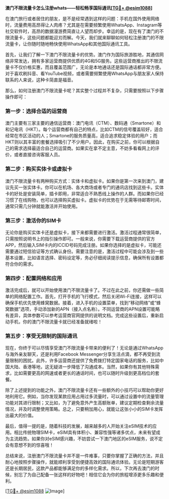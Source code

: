 **澳门不限流量卡怎么注册whats——轻松畅享国际通讯[[TG💪+ @esim1088](https://t.me/s/esim1088)]**

在澳门旅行或者居住的朋友，是不是经常遇到这样的问题：手机在国外使用网络时，流量费用高昂得让人肉疼？尤其是在需要频繁使用WhatsApp、Instagram等社交软件时，高昂的数据漫游费简直让人望而却步。幸运的是，现在有了澳门的不限流量卡，这些问题都能迎刃而解。今天，我们就来聊聊如何轻松注册澳门的不限流量卡，让你随时随地畅快使用WhatsApp和其他国际通讯工具。

首先，让我们了解一下澳门不限流量卡的优势。澳门作为国际旅游胜地，其通信网络非常发达，拥有多家运营商提供优质的4G和5G服务。这些运营商推出的不限流量卡不仅价格实惠，而且覆盖范围广，无论是本地通话还是国际通话都非常方便。对于喜欢刷抖音、看YouTube视频，或者需要频繁使用WhatsApp与朋友家人保持联系的人来说，这种卡简直是福音。

那么，如何注册澳门不限流量卡呢？其实整个过程并不复杂，只需要按照以下步骤操作即可：

### 第一步：选择合适的运营商

澳门主要有三家主要的通信运营商：澳门电讯（CTM）、数码通（Smartone）和和记电讯（HKT）。每个运营商都有自己的特点，比如CTM的信号覆盖较好，适合经常在市区活动的人；Smartone的服务质量高，适合追求稳定体验的用户；而HKT则以其丰富的套餐选择吸引了不少用户。因此，在购买之前，你可以根据自己的需求选择最适合自己的运营商。如果实在拿不定主意，不妨多看看网上的评价，或者直接咨询客服人员。

### 第二步：购买实体卡或虚拟卡

澳门不限流量卡有两种购买方式：实体卡和虚拟卡。如果你是第一次来到澳门，建议先买一张实体卡。你可以在机场、各大商场或者专门的通讯店找到这些卡。实体卡的好处是安装简单，插卡即用，非常适合不熟悉线上操作的人群。而如果你已经习惯了在线购物，也可以选择购买虚拟卡。虚拟卡的优势在于无需等待邮寄时间，通常只需几分钟就能激活并开始使用。

### 第三步：激活你的SIM卡

无论你是购买实体卡还是虚拟卡，接下来都需要进行激活。激活过程通常很简单，只需按照说明书上的指引操作即可。一般来说，你需要下载运营商提供的官方APP，然后输入SIM卡内的ICCID号码完成注册。如果你选择的是虚拟卡，可能还需要通过短信验证等方式确认身份。需要注意的是，激活过程中可能会涉及到一些基本设置，比如语言选择、密码设定等，务必仔细阅读提示信息，确保所有设置都符合你的需求。

### 第四步：配置网络和应用

激活完成后，就可以开始使用澳门不限流量卡了。不过在此之前，你还需做一些简单的网络配置工作。首先，打开手机的飞行模式，然后关闭Wi-Fi连接，这样可以确保手机优先使用蜂窝数据。接着，进入手机的设置菜单，找到“移动网络”或“蜂窝数据”选项，手动添加新的APN（接入点名称）。不同运营商的APN设置可能略有差异，具体参数可以参考运营商官网提供的说明文档。完成这些设置后，重新启动手机，你的澳门不限流量卡就已经准备就绪啦！

### 第五步：享受无限制的国际通讯

现在，你终于可以尽情享受澳门不限流量卡带来的便利了！无论是通过WhatsApp与海外亲友聊天，还是利用Facebook Messenger分享生活点滴，都不再受到流量限制的困扰。此外，许多运营商还提供了免费拨打特定国家电话的服务，比如中国大陆、香港等地，这无疑进一步降低了沟通成本。当然，如果你有其他特殊需求，比如需要更高的网速或者更长的通话时间，也可以随时升级到更高档位的套餐。

除了上述提到的功能之外，澳门不限流量卡还有一些额外的小技巧可以帮助你更好地利用它。例如，当你发现某款应用占用过多流量时，可以通过设置中的流量管理功能对其进行限制；又比如，为了避免意外产生高额账单，建议定期检查剩余流量情况，并及时调整使用策略。总之，只要稍加用心，就能让这张小小的SIM卡发挥出最大的价值。

最后，值得一提的是，随着科技的发展，越来越多的人开始关注eSIM技术的应用。相比传统物理SIM卡，eSIM具有体积小、兼容性强等诸多优点，未来有望成为主流趋势。如果你对eSIM感兴趣，不妨尝试一下澳门地区的eSIM服务，说不定会有意想不到的惊喜哦！

总结来说，注册澳门不限流量卡并不是一件难事，只要你掌握了正确的方法，并且耐心地按照步骤操作，就能顺利享受到便捷高效的国际通讯体验。无论是短期游客还是长期居民，这款产品都能够满足你的多样化需求。所以，下次再去澳门的时候，别忘了为自己配备一张这样的好物吧！相信它会为你的旅程增添更多乐趣和便利。

[[TG💪+ @esim1088](https://t.me/s/esim1088) ![Image](https://i.postimg.cc/4NQfJmqS/Snipaste-2025-05-13-00-14-12.png)]